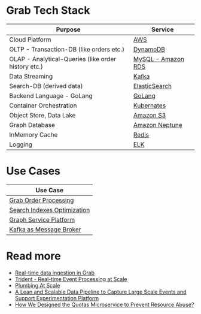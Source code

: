 # Grab Tech Stack

| Purpose                                             | Service                                                                                                    |
|-----------------------------------------------------|------------------------------------------------------------------------------------------------------------|
| Cloud Platform                                      | [AWS](https://github.com/Anshul619/AWS-Services/tree/main/Readme.md)                                                                     |
| OLTP - Transaction-DB (like orders etc.)            | [DynamoDB](https://github.com/Anshul619/AWS-Services/tree/main/1_Databases/AmazonDynamoDB/Readme.md)                              |
| OLAP - Analytical-Queries (like order history etc.) | [MySQL - Amazon RDS](https://github.com/Anshul619/HLD-System-Designs/tree/main/-System-Designs/3_Databases/7_SQL-Databases/Readme.md)                          |
| Data Streaming                                      | [Kafka](https://github.com/Anshul619/HLD-System-Designs/tree/main/-System-Designs/4_MessageBrokersEDA/Kafka/Readme.md)                                      |
| Search-DB (derived data)                            | [ElasticSearch](https://github.com/Anshul619/HLD-System-Designs/tree/main/-System-Designs/3_Databases/9_Search-Databases/ElasticSearch/Readme.md) |
| Backend Language - GoLang                           | [GoLang](GoLangBackend.md)                                                                                 |
| Container Orchestration                             | [Kubernates](https://github.com/Anshul619/HLD-System-Designs/tree/main/-System-Designs/9_Container&Orchestration/Kubernates/Readme.md)                   |
| Object Store, Data Lake                             | [Amazon S3](https://github.com/Anshul619/AWS-Services/tree/main/6_FileStorages/3_S3ObjectStorage/Readme.md)                           |
| Graph Database                                      | [Amazon Neptune](https://github.com/Anshul619/AWS-Services/tree/main/1_Databases/AmazonNeptune.md)                                |
| InMemory Cache                                      | [Redis](https://github.com/Anshul619/HLD-System-Designs/tree/main/-System-Designs/3_Databases/8_Caching-InMemory-Databases/Redis/Readme.md)                  |
| Logging                                             | [ELK](https://engineering.grab.com/structured-logging)                                                     |

# Use Cases

| Use Case                                          |
|---------------------------------------------------|
| [Grab Order Processing](OrderProcessing/Readme.md)      |
| [Search Indexes Optimization](SearchIndexing.md)  |
| [Graph Service Platform](GraphServicePlatform.md) |
| [Kafka as Message Broker](KafkaMessageBroker.md)  |

# Read more
- [Real-time data ingestion in Grab](https://engineering.grab.com/real-time-data-ingestion)
- [Trident - Real-time Event Processing at Scale](https://engineering.grab.com/trident-real-time-event-processing-at-scale)
- [Plumbing At Scale](https://engineering.grab.com/plumbing-at-scale)
- [A Lean and Scalable Data Pipeline to Capture Large Scale Events and Support Experimentation Platform](https://engineering.grab.com/experimentation-platform-data-pipeline)
- [How We Designed the Quotas Microservice to Prevent Resource Abuse?](https://engineering.grab.com/quotas-service)
